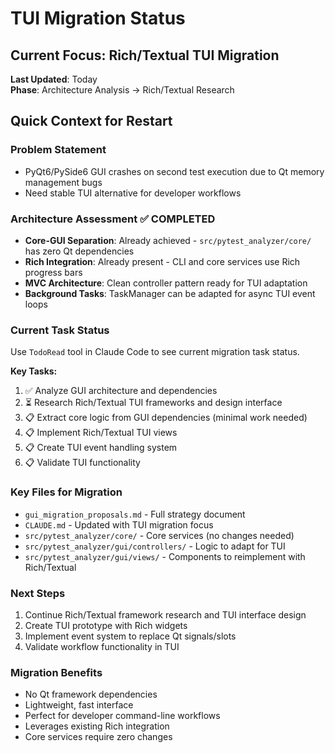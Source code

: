 # TUI Migration Status

## Current Focus: Rich/Textual TUI Migration

**Last Updated**: Today  
**Phase**: Architecture Analysis → Rich/Textual Research

## Quick Context for Restart

### Problem Statement
- PyQt6/PySide6 GUI crashes on second test execution due to Qt memory management bugs
- Need stable TUI alternative for developer workflows

### Architecture Assessment ✅ COMPLETED
- **Core-GUI Separation**: Already achieved - `src/pytest_analyzer/core/` has zero Qt dependencies
- **Rich Integration**: Already present - CLI and core services use Rich progress bars
- **MVC Architecture**: Clean controller pattern ready for TUI adaptation
- **Background Tasks**: TaskManager can be adapted for async TUI event loops

### Current Task Status
Use `TodoRead` tool in Claude Code to see current migration task status.

**Key Tasks:**
1. ✅ Analyze GUI architecture and dependencies 
2. ⏳ Research Rich/Textual TUI frameworks and design interface
3. 📋 Extract core logic from GUI dependencies (minimal work needed)
4. 📋 Implement Rich/Textual TUI views
5. 📋 Create TUI event handling system
6. 📋 Validate TUI functionality

### Key Files for Migration
- `gui_migration_proposals.md` - Full strategy document
- `CLAUDE.md` - Updated with TUI migration focus
- `src/pytest_analyzer/core/` - Core services (no changes needed)
- `src/pytest_analyzer/gui/controllers/` - Logic to adapt for TUI
- `src/pytest_analyzer/gui/views/` - Components to reimplement with Rich/Textual

### Next Steps
1. Continue Rich/Textual framework research and TUI interface design
2. Create TUI prototype with Rich widgets
3. Implement event system to replace Qt signals/slots
4. Validate workflow functionality in TUI

### Migration Benefits
- No Qt framework dependencies
- Lightweight, fast interface
- Perfect for developer command-line workflows
- Leverages existing Rich integration
- Core services require zero changes